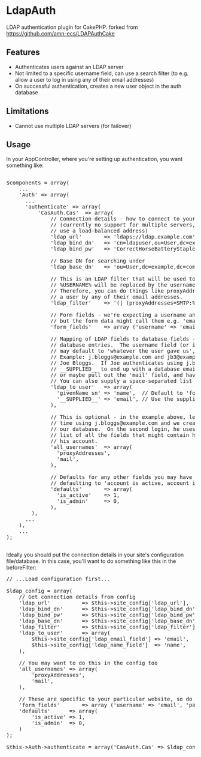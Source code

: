 LdapAuth
============

LDAP authentication plugin for CakePHP.
forked from https://github.com/amn-ecs/LDAPAuthCake

Features
--------

* Authenticates users against an LDAP server
* Not limited to a specific username field, can use a search filter (to e.g. allow a user to log in using any of their email addresses)
* On successful authentication, creates a new user object in the auth database

Limitations
-----------

* Cannot use multiple LDAP servers (for failover)

Usage
-----

In your AppController, where you're setting up authentication, you want something like:

<pre lang="php">

$components = array(
    ...
    'Auth' => array(
      ...
      'authenticate' => array(
          'CasAuth.Cas'  => array(
              // Connection details - how to connect to your LDAP server
              // (currently no support for multiple servers, so ideally
              // use a load-balanced address)
              'ldap_url'       => 'ldaps://ldap.example.com',
              'ldap_bind_dn'   => 'cn=ldapuser,ou=User,dc=example,dc=com',
              'ldap_bind_pw'   => 'CorrectHorseBatteryStaple',
              
              // Base DN for searching under
              'ldap_base_dn'   => 'ou=User,dc=example,dc=com',
              
              // This is an LDAP filter that will be used to look up user objects by username.
              // %USERNAME% will be replaced by the username entered by the user.
              // Therefore, you can do things like proxyAddresses lookup to find
              // a user by any of their email addresses.
              'ldap_filter'    => '(| (proxyAddresses=SMTP:%USERNAME%) (proxyAddresses=smtp:%USERNAME%) )',
              
              // Form fields - we're expecting a username and password,
              // but the form data might call them e.g. 'email' and 'password'
              'form_fields'    => array ('username' => 'email', 'password' => 'password'),
              
              // Mapping of LDAP fields to database fields - used when auto-creating
              // database entries.  The username field (or in this example, the email field)
              // may default to 'whatever the user gave us', rather than picking something from LDAP.
              // Example: j.bloggs@example.com and jb3@example.com are both email addresses for
              // Joe Bloggs.  If Joe authenticates using j.bloggs@example.com, you can either use
              // __SUPPLIED__ to end up with a database email field of 'j.bloggs@example.com',
              // or maybe pull out the 'mail' field, and have it use 'jb3@example.com'.
              // You can also supply a space-separated list of fields for e.g. the name.
              'ldap_to_user'   => array(
                'givenName sn' => 'name',  // Default to 'forename surname' format
                '__SUPPLIED__' => 'email', // Use the supplied email address
              ),
              
              // This is optional - in the example above, let's say Joe logged in for the first
              // time using j.bloggs@example.com and we created an account with that address in
              // our database.  On the second login, he uses jb3@example.com.  We need to have a
              // list of all the fields that might contain his email addresses, so we can find
              // his account.
              'all_usernames'  => array(
                'proxyAddresses',
                'mail',
              ),
              
              // Defaults for any other fields you may have in your database, e.g.
              // defaulting to 'account is active, account is not an admin'
              'defaults'       => array(
                'is_active'    => 1,
                'is_admin'     => 0,
              ),
        ),
      ...
    ),
    ...
);

</pre>

Ideally you should put the connection details in your site's configuration file/database. In this case,
you'll want to do something like this in the beforeFilter:

<pre lang="php">
// ...Load configuration first...

$ldap_config = array(
	// Get connection details from config
	'ldap_url'          => $this->site_config['ldap_url'],
	'ldap_bind_dn'      => $this->site_config['ldap_bind_dn'],
	'ldap_bind_pw'      => $this->site_config['ldap_bind_pw'],
	'ldap_base_dn'      => $this->site_config['ldap_base_dn'],
	'ldap_filter'       => $this->site_config['ldap_filter'],
	'ldap_to_user'      => array(
	    $this->site_config['ldap_email_field'] => 'email',
	    $this->site_config['ldap_name_field']  => 'name',
	),

	// You may want to do this in the config too
	'all_usernames' => array(
	    'proxyAddresses',
	    'mail',
	),

	// These are specific to your particular website, so do not really need to be in a config file
	'form_fields'       => array ('username' => 'email', 'password' => 'password'),
	'defaults'      => array(
	    'is_active' => 1,
	    'is_admin'  => 0,
	)
);

$this->Auth->authenticate = array('CasAuth.Cas' => $ldap_config);

</pre>

